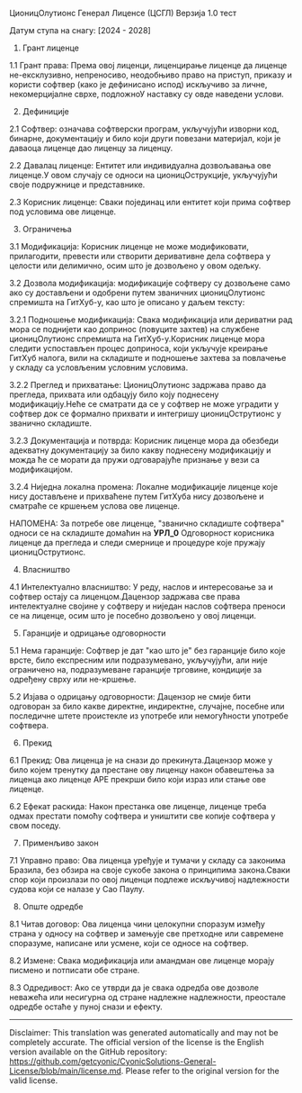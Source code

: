 ЦионицОлутионс Генерал Лиценсе (ЦСГЛ)
Верзија 1.0 тест

Датум ступа на снагу: [2024 - 2028]

1. Грант лиценце

1.1 Грант права: Према овој лиценци, лиценцирање лиценце да лиценце не-ексклузивно, непреносиво, неодобњиво право на приступ, приказу и користи софтвер (како је дефинисано испод) искључиво за личне, некомерцијалне сврхе, подложноУ наставку су овде наведени услови.

2. Дефиниције

2.1 Софтвер: означава софтверски програм, укључујући изворни код, бинарне, документацију и било који други повезани материјал, који је даваоца лиценце дао лиценцу за лиценцу.

2.2 Давалац лиценце: Ентитет или индивидуална дозвољавања ове лиценце.У овом случају се односи на ционицОструкције, укључујући своје подружнице и представнике.

2.3 Корисник лиценце: Сваки појединац или ентитет који прима софтвер под условима ове лиценце.

3. Ограничења

3.1 Модификација: Корисник лиценце не може модификовати, прилагодити, превести или створити деривативне дела софтвера у целости или делимично, осим што је дозвољено у овом одељку.

3.2 Дозвола модификација: модификације софтверу су дозвољене само ако су достављени и одобрени путем званичних ционицОлутионс спремишта на ГитХуб-у, као што је описано у даљем тексту:

3.2.1 Подношење модификација: Свака модификација или дериватни рад мора се поднијети као допринос (повуците захтев) на службене ционицОлутионс спремишта на ГитХуб-у.Корисник лиценце мора следити успостављен процес доприноса, који укључује креирање ГитХуб налога, вили на складиште и подношење захтева за повлачење у складу са условљеним условним условима.

3.2.2 Преглед и прихватање: ЦионицОлутионс задржава право да прегледа, прихвата или одбацују било коју поднесену модификацију.Неће се сматрати да се у софтвер не може уградити у софтвер док се формално прихвати и интегришу ционицОструтионс у званично складиште.

3.2.3 Документација и потврда: Корисник лиценце мора да обезбеди адекватну документацију за било какву поднесену модификацију и можда ће се морати да пружи одговарајуће признање у вези са модификацијом.

3.2.4 Ниједна локална промена: Локалне модификације лиценце које нису достављене и прихваћене путем ГитХуба нису дозвољене и сматраће се кршењем услова ове лиценце.

НАПОМЕНА: За потребе ове лиценце, "званично складиште софтвера" односи се на складиште домаћин на __УРЛ_0__ Одговорност корисника лиценце да прегледа и следи смернице и процедуре које пружају ционицОструтионс.

4. Власништво

4.1 Интелектуално власништво: У реду, наслов и интересовање за и софтвер остају са лиценцом.Дацензор задржава све права интелектуалне својине у софтверу и ниједан наслов софтвера преноси се на лиценце, осим што је посебно дозвољено у овој лиценци.

5. Гаранције и одрицање одговорности

5.1 Нема гаранције: Софтвер је дат "као што је" без гаранције било које врсте, било експресним или подразумевано, укључујући, али није ограничено на, подразумеване гаранције трговине, кондиције за одређену сврху или не-кршење.

5.2 Изјава о одрицању одговорности: Дацензор не смије бити одговоран за било какве директне, индиректне, случајне, посебне или последичне штете проистекле из употребе или немогућности употребе софтвера.

6. Прекид

6.1 Прекид: Ова лиценца је на снази до прекинута.Дацензор може у било којем тренутку да престане ову лиценцу након обавештења за лиценца ако лиценце АРЕ прекрши било који израз или стање ове лиценце.

6.2 Ефекат раскида: Након престанка ове лиценце, лиценце треба одмах престати помоћу софтвера и уништити све копије софтвера у свом поседу.

7. Применљиво закон

7.1 Управно право: Ова лиценца уређује и тумачи у складу са законима Бразила, без обзира на своје сукобе закона о принципима закона.Сваки спор који произлази по овој лиценци подлеже искључивој надлежности судова који се налазе у Сао Паулу.

8. Опште одредбе

8.1 Читав договор: Ова лиценца чини целокупни споразум између страна у односу на софтвер и замењује све претходне или савремене споразуме, написане или усмене, који се односе на софтвер.

8.2 Измене: Свака модификација или амандман ове лиценце морају писмено и потписати обе стране.

8.3 Одредивост: Ако се утврди да је свака одредба ове дозволе неважећа или несигурна од стране надлежне надлежности, преостале одредбе остаће у пуној снази и ефекту.

---
Disclaimer: This translation was generated automatically and may not be completely accurate. The official version of the license is the English version available on the GitHub repository: https://github.com/getcyonic/CyonicSolutions-General-License/blob/main/license.md. Please refer to the original version for the valid license.